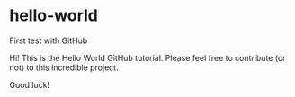# hello-world
First test with GitHub

Hi! This is the Hello World GitHub tutorial.
Please feel free to contribute (or not) to this incredible project.

Good luck!
